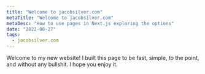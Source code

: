 ```yaml
---
title: "Welcome to jacobsilver.com"
metaTitle: "Welcome to jacobsilver.com"
metaDesc: "How to use pages in Next.js exploring the options"
date: "2022-08-27"
tags:
  - jacobsilver.com
---
```


Welcome to my new website! I built this page to be fast, simple, to the point, and without any bullshit. I hope you enjoy it.
